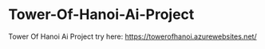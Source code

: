 # Tower-Of-Hanoi-Ai-Project
Tower Of Hanoi Ai Project
try here: https://towerofhanoi.azurewebsites.net/
